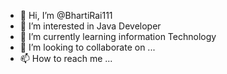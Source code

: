 - 👋 Hi, I’m @BhartiRai111
- 👀 I’m interested in Java Developer
- 🌱 I’m currently learning information Technology
- 💞️ I’m looking to collaborate on ...
- 📫 How to reach me ...

<!---
BhartiRai111/BhartiRai111 is a ✨ special ✨ repository because its `README.md` (this file) appears on your GitHub profile.
You can click the Preview link to take a look at your changes.
--->
